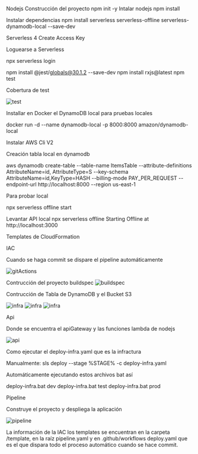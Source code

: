 
Nodejs
Construcción del proyecto
npm init -y
Intalar nodejs
npm install

Instalar dependencias
npm install serverless serverless-offline serverless-dynamodb-local --save-dev

Serverless 4 
Create Access Key

Loguearse a Serverless

npx serverless login

npm install @jest/globals@30.1.2 --save-dev
npm install rxjs@latest
npm test

Cobertura de test 

![test](./docs/testJests.png)

Installar en Docker el DynamoDB local para pruebas locales

docker run -d --name dynamodb-local  -p 8000:8000 amazon/dynamodb-local

Instalar 
AWS Cli V2

Creación tabla local en dynamodb

aws dynamodb create-table --table-name ItemsTable --attribute-definitions AttributeName=id,
AttributeType=S --key-schema AttributeName=id,KeyType=HASH --billing-mode PAY_PER_REQUEST --endpoint-url http://localhost:8000 --region us-east-1

Para probar local

npx serverless offline start


Levantar API local
npx serverless offline
Starting Offline at http://localhost:3000

Templates de CloudFormation

IAC

Cuando se haga commit se dispare el pipeline automáticamente

![gitActions](./docs/gitActions.png)

Contrucción del proyecto buildspec
![buildspec](./docs/buildspec.png)

Contrucción de Tabla de DynamoDB y el Bucket S3

![infra](./docs/infra.png)
![infra](./docs/infraII.png)
![infra](./docs/infraIII.png)

Api 

Donde se encuentra el apiGateway y las funciones lambda de nodejs

![api](./docs/api.png)


Como ejecutar el deploy-infra.yaml que es la infractura

Manualmente:
sls deploy --stage %STAGE% -c deploy-infra.yaml

Automáticamente ejecutando estos archivos bat así

deploy-infra.bat dev
deploy-infra.bat test
deploy-infra.bat prod

Pipeline

Construye el proyecto y despliega la aplicación

![pipeline](./docs/pipeline.png)

La información de la IAC los templates se encuentran en la carpeta /template, en la raíz pipeline.yaml y en .github/workflows deploy.yaml que es el que dispara todo el proceso
automático cuando se hace commit.


















